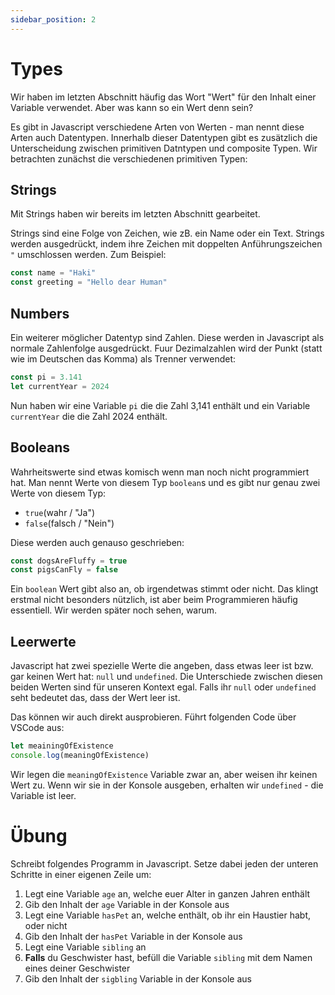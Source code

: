 ```yaml
---
sidebar_position: 2
---
```


# Types

Wir haben im letzten Abschnitt häufig das Wort "Wert" für den Inhalt einer Variable verwendet. Aber was kann so ein Wert denn sein?

Es gibt in Javascript verschiedene Arten von Werten - man nennt diese Arten auch Datentypen. Innerhalb dieser Datentypen gibt es zusätzlich die Unterscheidung zwischen primitiven Datntypen und composite Typen. Wir betrachten zunächst die verschiedenen primitiven Typen:

## Strings

Mit Strings haben wir bereits im letzten Abschnitt gearbeitet.

Strings sind eine Folge von Zeichen, wie zB. ein Name oder ein Text. Strings werden ausgedrückt, indem ihre Zeichen mit doppelten Anführungszeichen `"` umschlossen werden. Zum Beispiel:

```js
const name = "Haki"
const greeting = "Hello dear Human"
```

## Numbers

Ein weiterer möglicher Datentyp sind Zahlen. Diese werden in Javascript als normale Zahlenfolge ausgedrückt. Fuur Dezimalzahlen wird der Punkt (statt wie im Deutschen das Komma) als Trenner verwendet:

```js
const pi = 3.141
let currentYear = 2024
```

Nun haben wir eine Variable `pi` die die Zahl 3,141 enthält und ein Variable `currentYear` die die Zahl 2024 enthält.

## Booleans

Wahrheitswerte sind etwas komisch wenn man noch nicht programmiert hat. Man nennt Werte von diesem Typ `boolean`s und es gibt nur genau zwei Werte von diesem Typ:

-   `true`(wahr / "Ja")
-   `false`(falsch / "Nein")

Diese werden auch genauso geschrieben:

```js
const dogsAreFluffy = true
const pigsCanFly = false
```

Ein `boolean` Wert gibt also an, ob irgendetwas stimmt oder nicht. Das klingt erstmal nicht besonders nützlich, ist aber beim Programmieren häufig essentiell. Wir werden später noch sehen, warum.

## Leerwerte

Javascript hat zwei spezielle Werte die angeben, dass etwas leer ist bzw. gar keinen Wert hat: `null` und `undefined`. Die Unterschiede zwischen diesen beiden Werten sind für unseren Kontext egal. Falls ihr `null` oder `undefined` seht bedeutet das, dass der Wert leer ist.

Das können wir auch direkt ausprobieren. Führt folgenden Code über VSCode aus:

```js
let meainingOfExistence
console.log(meaningOfExistence)
```

Wir legen die `meaningOfExistence` Variable zwar an, aber weisen ihr keinen Wert zu. Wenn wir sie in der Konsole ausgeben, erhalten wir `undefined` - die Variable ist leer.

# Übung

Schreibt folgendes Programm in Javascript. Setze dabei jeden der unteren Schritte in einer eigenen Zeile um:

1.  Legt eine Variable `age` an, welche euer Alter in ganzen Jahren enthält
2.  Gib den Inhalt der `age` Variable in der Konsole aus
3.  Legt eine Variable `hasPet` an, welche enthält, ob ihr ein Haustier habt, oder nicht
4.  Gib den Inhalt der `hasPet` Variable in der Konsole aus
5.  Legt eine Variable `sibling` an
6.  **Falls** du Geschwister hast, befüll die Variable `sibling` mit dem Namen eines deiner Geschwister
7.  Gib den Inhalt der `sigbling` Variable in der Konsole aus
